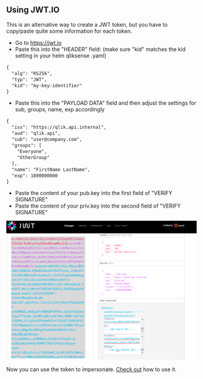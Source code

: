## Using JWT.IO
This is an alternative way to create a JWT token, but you have to copy/paste quite some information for each token.
 - Go to https://jwt.io
 - Paste this into the "HEADER" field: (make sure "kid" matches the kid setting in your helm qliksense .yaml)
```
{
  "alg": "RS256",
  "typ": "JWT",
  "kid": "my-key-identifier"
}
```
 - Paste this into the "PAYLOAD DATA" field and then adjust the settings for sub, groups, name, exp accordingly
```
{
  "iss": "https://qlik.api.internal",
  "aud": "qlik.api",
  "sub": "user@company.com",
  "groups": [
    "Everyone",
    "OtherGroup"
  ],
  "name": "FirstName LastName",
  "exp": 1800000000
} 
```
 - Paste the content of your pub.key into the first field of "VERIFY SIGNATURE"
 - Paste the content of your priv.key into the second field of "VERIFY SIGNATURE"
 
 <img src="jwtio.png"/>
 
Now you can use the token to impersonate. <a href="using_token.md">Check out</a> how to use it.
